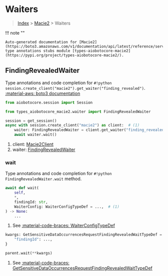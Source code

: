 # Waiters

> [Index](../README.md) > [Macie2](./README.md) > Waiters

!!! note ""

    Auto-generated documentation for [Macie2](https://boto3.amazonaws.com/v1/documentation/api/latest/reference/services/macie2.html#Macie2)
    type annotations stubs module [types-aiobotocore-macie2](https://pypi.org/project/types-aiobotocore-macie2/).

## FindingRevealedWaiter

Type annotations and code completion for `#!python session.create_client("macie2").get_waiter("finding_revealed")`.
[:material-aws: boto3 documentation](https://boto3.amazonaws.com/v1/documentation/api/latest/reference/services/macie2.html#Macie2.Waiter.FindingRevealed)

```python title="Usage example"
from aiobotocore.session import Session

from types_aiobotocore_macie2.waiter import FindingRevealedWaiter

session = get_session()
async with session.create_client("macie2") as client:  # (1)
    waiter: FindingRevealedWaiter = client.get_waiter("finding_revealed")  # (2)
    await waiter.wait()
```

1. client: [Macie2Client](./client.md)
2. waiter: [FindingRevealedWaiter](./waiters.md#findingrevealedwaiter)


### wait

Type annotations and code completion for `#!python FindingRevealedWaiter.wait` method.

```python title="Method definition"
await def wait(
    self,
    *,
    findingId: str,
    WaiterConfig: WaiterConfigTypeDef = ...,  # (1)
) -> None:
    ...
```

1. See [:material-code-braces: WaiterConfigTypeDef](./type_defs.md#waiterconfigtypedef) 


```python title="Usage example with kwargs"
kwargs: GetSensitiveDataOccurrencesRequestFindingRevealedWaitTypeDef = {  # (1)
    "findingId": ...,
}

parent.wait(**kwargs)
```

1. See [:material-code-braces: GetSensitiveDataOccurrencesRequestFindingRevealedWaitTypeDef](./type_defs.md#getsensitivedataoccurrencesrequestfindingrevealedwaittypedef) 
